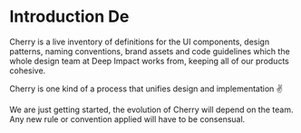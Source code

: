 # Introduction De

Cherry is a live inventory of definitions for the UI components, design patterns, naming conventions, brand assets and code guidelines which the whole design team at Deep Impact works from, keeping all of our products cohesive.

Cherry is one kind of a process that unifies design and implementation ✌

We are just getting started, the evolution of Cherry will depend on the team. Any new rule or convention applied will have to be consensual.
